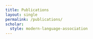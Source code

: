```yaml
---
title: Publications
layout: single
permalink: /publications/
scholar:
  style: modern-language-association
---
```


<link rel="stylesheet" href="../assets/style.css">


<script src="https://bibbase.org/show?bib=https%3A%2F%2Fbibbase.org%2Fnetwork%2Ffiles%2FW4eemcxBEbHzcY4be&noBootstrap=1&jsonp=1"></script>